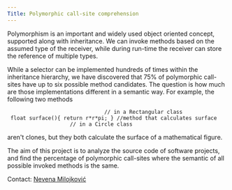 ```yaml
---
Title: Polymorphic call-site comprehension
---
```


Polymorphism is an important and widely used object oriented concept, supported along with inheritance. We can invoke methods based on the assumed type of the receiver, while during run-time the receiver can store the reference of multiple types.

While a selector can be implemented hundreds of times within the inheritance hierarchy, we have discovered that 75% of polymorphic call-sites have up to six possible method candidates. The question is how much are those implementations different in a semantic way. For example, the following two methods

``` float surface(){ return a*b;} // method that calculates surface
                               // in a Rectangular class
 float surface(){ return r*r*pi; } //method that calculates surface
				    // in a Circle class
```

aren't clones, but they both calculate the surface of a mathematical figure.

The aim of this project is to analyze the source code of software projects, and find the percentage of polymorphic call-sites where the semantic of all possible invoked methods is the same.

Contact: [Nevena Milojković](%base_url%/staff/Milojkovic)
